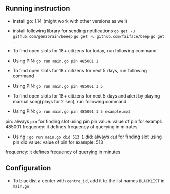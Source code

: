 ## Running instruction
- install go: 1.14 (might work with other versions as well)
- install following library for sending notifications
`go get -u github.com/gen2brain/beeep`
`go get -u github.com/faiface/beep`
`go get .`

- To find open slots for 18+ citizens for today,  run following command
- Using PIN: `go run main.go pin 485001 1`

- To find open slots for 18+ citizens for next 5 days,  run following command
- Using PIN: `go run main.go pin 485001 1 5`

- To find open slots for 18+ citizens for next 5 days and alert by playing manual song(plays for 2 sec),  run following command
- Using PIN: `go run main.go pin 485001 1 5 example.mp3`

pin: always `pin` for finding slot using pin
pin value: value of pin for exampl: 485001
frequency: it defines frequency of querying in minutes
- Using : `go run main.go did 513 1`
did: always `did` for finding slot using pin
did value: value of pin for example: 513

frequency: it defines frequency of querying in minutes

## Configuration 
- To blacklist a center with `centre_id`, add it to the list names `BLACKLIST` in `main.go`